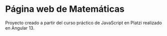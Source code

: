 # Página web de Matemáticas

Proyecto creado a partir del curso práctico de JavaScript en Platzi realizado en Angular 13.
